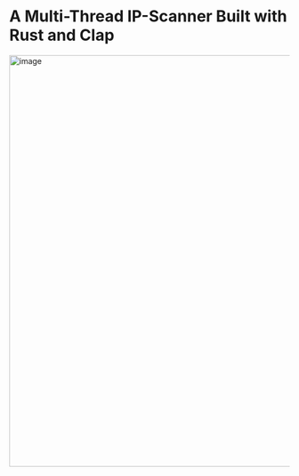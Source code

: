 # A Multi-Thread IP-Scanner Built with Rust and Clap
<img width="740" alt="image" src="https://github.com/user-attachments/assets/04d8956a-cc42-40df-86f6-9c37491d7728" />
